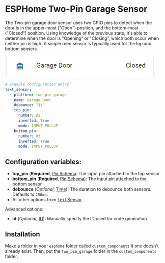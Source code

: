 # ESPHome Two-Pin Garage Sensor
The Two-pin garage door sensor uses two GPIO pins to detect when the door is in the upper-most ("Open") position, and the bottom-most ("Closed") position. Using knowledge of the previous state, it's able to determine when the door is "Opening" or "Closing", which both occur when neither pin is high. A simple reed sensor is typically used for the top and bottom sensors.

![Two-pin garage sensor UI](images/two_pin_garage_sensor_ui.png)

```yaml
# Example configuration entry
text_sensor:
  - platform: two_pin_garage
    name: Garage Door
    debounce: "1s"
    top_pin:
      number: D2
      inverted: True
      mode: INPUT_PULLUP
    bottom_pin:
      number: D3
      inverted: True
      mode: INPUT_PULLUP
```

## Configuration variables:
 * **top_pin** (**Required**, [Pin Schema](https://esphome.io/guides/configuration-types.html#config-pin-schema): The input pin attached to the top sensor
 * **bottom_pin** (**Required**, [Pin Schema](https://esphome.io/guides/configuration-types.html#config-pin-schema)): The input pin attached to the bottom sensor
 * **debounce** (*Optional*, [Time](https://esphome.io/guides/configuration-types.html#config-time)): The duration to debounce both sensors. Defaults to `250ms`.
 * All other options from [Text Sensor](https://esphome.io/components/text_sensor/index.html#base-text-sensor-configuration).

 Advanced options:
  * **id** (*Optional*, [ID](https://esphome.io/guides/configuration-types.html#config-id)): Manually specify the ID used for code generation.

## Installation
Make a folder in your `esphome` folder called `custom_components` if one doesn't already exist. Then, put the `two_pin_garage` folder in the `custom_components` folder.